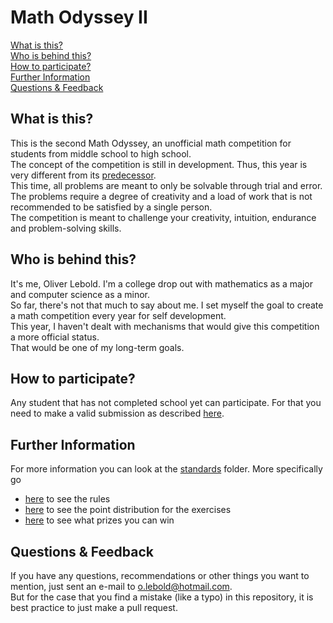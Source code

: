 # Math Odyssey II

[What is this?](#what-is-this)\
[Who is behind this?](#who-is-behind-this)\
[How to participate?](#how-to-participate)\
[Further Information](#further-information)\
[Questions & Feedback](#questions--feedback)

## What is this?

This is the second Math Odyssey, an unofficial math competition for students from middle school to high school.\
The concept of the competition is still in development. Thus, this year is very different from its [predecessor](https://www.overleaf.com/read/jdttxtdrgpdk#da9747).\
This time, all problems are meant to only be solvable through trial and error. The problems require a degree of creativity and a load of work that is not recommended to be satisfied by a single person.\
The competition is meant to challenge your creativity, intuition, endurance and problem-solving skills.

## Who is behind this?

It's me, Oliver Lebold. I'm a college drop out with mathematics as a major and computer science as a minor.\
So far, there's not that much to say about me. I set myself the goal to create a math competition every year for self development.\
This year, I haven't dealt with mechanisms that would give this competition a more official status.\
That would be one of my long-term goals.

## How to participate?

Any student that has not completed school yet can participate. For that you need to make a valid submission as described [here](https://github.com/Pseudoexpertise/Math-Odyssee-II/blob/main/standards/rules.md#correct-submission).

## Further Information

For more information you can look at the [standards](./standards/) folder. More specifically go
- [here](./standards/rules.md) to see the rules
- [here](./standards/evaluation.md) to see the point distribution for the exercises
- [here](./standards/prizes.md) to see what prizes you can win 

## Questions & Feedback

If you have any questions, recommendations or other things you want to mention, just sent an e-mail to o.lebold@hotmail.com.\
But for the case that you find a mistake (like a typo) in this repository, it is best practice to just make a pull request.
